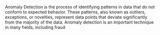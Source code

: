 Anomaly Detection is the process of identifying patterns in data that do not conform to expected behavior. These patterns, also known as outliers, exceptions, or novelties, represent data points that deviate significantly from the majority of the data. Anomaly detection is an important technique in many fields, including fraud
